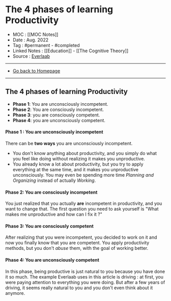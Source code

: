 # The 4 phases of learning Productivity
- MOC : [[MOC Notes]]
- Date : Aug. 2022
- Tag : #permanent - #completed 
- Linked Notes : [[Education]] - [[The Cognitive Theory]]
- Source : [Everlaab](https://everlaab.com/4-phases-dapprentissage-inevitables-pour-devenir-une-bete-de-productivite/)
-------------------
- [Go back to Homepage](https://misudashi.ga/)
-----

## The 4 phases of learning Productivity
- **Phase 1**: You are unconsciously incompetent.  
- **Phase 2**: You are consciously incompetent.  
- **Phase 3**: you are consciously competent.
- **Phase 4**: you are unconsciously competent.

#### Phase 1 : You are unconsciously incompetent

There can be **two ways** you are unconsciously incompetent.

- You don't know anything about productivity, and you simply do what you feel like doing without realizing it makes you unproductive.
- You already know a lot about productivity, but you try to apply everything at the same time, and it makes you unproductive unconsciously. You may even be spending more time *Planning and Organizing* instead of actually *Working*.

#### Phase 2: You are consciously incompetent

You just realized that you actually **are** incompetent in productivity, and you want to change that. The first question you need to ask yourself is "What makes me unproductive and how can I fix it ?"

#### Phase 3: You are consciously competent

After realizing that you were incompetent, you decided to work on it and now you finally know that you are competent. You apply productivity methods, but you don't *abuse* them, with the goal of working better.

#### Phase 4: You are unconsciously competent

In this phase, being productive is just natural to you because you have done it so much. The example Everlaab uses in this article is driving : at first, you were paying attention to everything you were doing. But after a few years of driving, it seems really natural to you and you don't even think about it anymore.